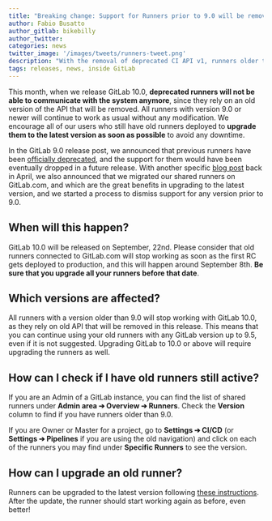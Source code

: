```yaml
---
title: "Breaking change: Support for Runners prior to 9.0 will be removed imminently"
author: Fabio Busatto
author_gitlab: bikebilly
author_twitter:
categories: news
twitter_image: '/images/tweets/runners-tweet.png'
description: "With the removal of deprecated CI API v1, runners older than 9.0 will stop working with GitLab 10.0"
tags: releases, news, inside GitLab
---
```


This month, when we release GitLab 10.0, **deprecated runners will not be able to communicate with the system anymore**, since they rely on an old version of the API that will be removed.
All runners with version 9.0 or newer will continue to work as usual without any modification.
We encourage all of our users who still have old runners deployed to **upgrade them to the latest version as soon as possible** to avoid any downtime.

<!-- more -->

In the GitLab 9.0 release post, we announced that previous runners have been [officially deprecated](/releases/2017/03/22/gitlab-9-0-released/#gitlab-runner-deprecation), and the support for them would have been eventually dropped in a future release.
With another specific [blog post](/releases/2017/04/10/upcoming-runner-changes-for-gitlab-dot-com/) back in April, we also announced that we migrated our shared runners on GitLab.com, and which are the great benefits in upgrading to the latest version, and we started a process to dismiss support for any version prior to 9.0.

## When will this happen?

GitLab 10.0 will be released on September, 22nd. Please consider that old runners connected to GitLab.com will stop working as soon as the first RC gets deployed to production, and this will happen around September 8th.
**Be sure that you upgrade all your runners before that date**.

## Which versions are affected?

All runners with a version older than 9.0 will stop working with GitLab 10.0, as they rely on old API that will be removed in this release. This means that you can continue using your old runners with any GitLab version up to 9.5, even if it is not suggested. Upgrading GitLab to 10.0 or above will require upgrading the runners as well.

## How can I check if I have old runners still active?

If you are an Admin of a GitLab instance, you can find the list of shared runners under **Admin area ➔ Overview ➔ Runners**. Check the **Version** column to find if you have runners older than 9.0.

If you are Owner or Master for a project, go to **Settings ➔ CI/CD** (or **Settings ➔ Pipelines** if you are using the old navigation) and click on each of the runners you may find under **Specific Runners** to see the version.

## How can I upgrade an old runner?

Runners can be upgraded to the latest version following [these instructions](https://docs.gitlab.com/runner/#install-gitlab-runner). After the update, the runner should start working again as before, even better!
